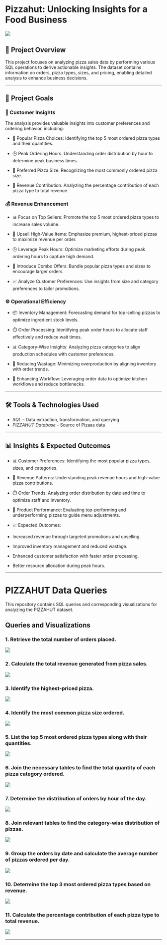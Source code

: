 # Pizzahut: Unlocking Insights for a Food Business

<img src="./pizza.png"/>&nbsp;

## 📌 Project Overview
This project focuses on analyzing pizza sales data by performing various SQL operations to derive actionable insights. The dataset contains information on orders, pizza types, sizes, and pricing, enabling detailed analysis to enhance business decisions.

---

## 🎯 Project Goals

### 🛒 Customer Insights

The analysis provides valuable insights into customer preferences and ordering behavior, including:

- 🍕 Popular Pizza Choices: Identifying the top 5 most ordered pizza types and their quantities.

- 🕒 Peak Ordering Hours: Understanding order distribution by hour to determine peak business times.

- 📏 Preferred Pizza Size: Recognizing the most commonly ordered pizza size.

- 💸 Revenue Contribution: Analyzing the percentage contribution of each pizza type to total revenue.


### 💰 Revenue Enhancement

- 📊 Focus on Top Sellers: Promote the top 5 most ordered pizza types to increase sales volume.

- 🎯 Upsell High-Value Items: Emphasize premium, highest-priced pizzas to maximize revenue per order.

- 🕒 Leverage Peak Hours: Optimize marketing efforts during peak ordering hours to capture high demand.

- 🍕 Introduce Combo Offers: Bundle popular pizza types and sizes to encourage larger orders.

- 📈 Analyze Customer Preferences: Use insights from size and category preferences to tailor promotions.



### ⚙️ Operational Efficiency

- 📦 Inventory Management: Forecasting demand for top-selling pizzas to optimize ingredient stock levels.

- ⏱️ Order Processing: Identifying peak order hours to allocate staff effectively and reduce wait times.

- 📊 Category-Wise Insights: Analyzing pizza categories to align production schedules with customer preferences.

- 🚀 Reducing Wastage: Minimizing overproduction by aligning inventory with order trends.

- 🔄 Enhancing Workflow: Leveraging order data to optimize kitchen workflows and reduce bottlenecks.

---

## 🛠️ Tools & Technologies Used
- *SQL* – Data extraction, transformation, and querying
- *PIZZAHUT Database* – Source of Pizaas data

---

## 📊 Insights & Expected Outcomes
- 📊 Customer Preferences: Identifying the most popular pizza types, sizes, and categories.

- 💸 Revenue Patterns: Understanding peak revenue hours and high-value pizza contributions.

- ⏱️ Order Trends: Analyzing order distribution by date and time to optimize staff and inventory.

- 🍕 Product Performance: Evaluating top-performing and underperforming pizzas to guide menu adjustments.

- 📈 Expected Outcomes:

- Increased revenue through targeted promotions and upselling.

- Improved inventory management and reduced wastage.

- Enhanced customer satisfaction with faster order processing.

- Better resource allocation during peak hours.

---

# PIZZAHUT Data Queries

This repository contains SQL queries and corresponding visualizations for analyzing the PIZZAHUT dataset.

## Queries and Visualizations

### 1. Retrieve the total number of orders placed.
<img src="./Code_output/Question 1.png"/>&nbsp;


### 2. Calculate the total revenue generated from pizza sales.
<img src="./Code_output/Question 2.png"/>&nbsp;

### 3. Identify the highest-priced pizza.
<img src="./Code_output/Question 3.png"/>&nbsp;

### 4. Identify the most common pizza size ordered.
<img src="./Code_output/Question 4.png"/>&nbsp;

### 5. List the top 5 most ordered pizza types along with their quantities.
<img src="./Code_output/Question 5.png"/>&nbsp;

### 6. Join the necessary tables to find the total quantity of each pizza category ordered.
<img src="./Code_output/Question 6.png"/>&nbsp;

### 7. Determine the distribution of orders by hour of the day.
<img src="./Code_output/Question 7.png"/>&nbsp;

### 8. Join relevant tables to find the category-wise distribution of pizzas.
<img src="./Code_output/Question 8.png"/>&nbsp;

### 9. Group the orders by date and calculate the average number of pizzas ordered per day.
<img src="./Code_output/Question 9.png"/>&nbsp;

### 10. Determine the top 3 most ordered pizza types based on revenue.
<img src="./Code_output/Question 10"/>&nbsp;

### 11. Calculate the percentage contribution of each pizza type to total revenue.
<img src="./Code_output/Question 11.png"/>&nbsp;

---
